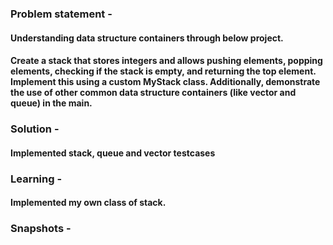 ### Problem statement - 
#### Understanding data structure containers through below project.
#### Create a stack that stores integers and allows pushing elements, popping elements, checking if the stack is empty, and returning the top element. Implement this using a custom MyStack class. Additionally, demonstrate the use of other common data structure containers (like vector and queue) in the main.

### Solution -
#### Implemented stack, queue and  vector testcases

### Learning -
#### Implemented my own class of stack.

### Snapshots -